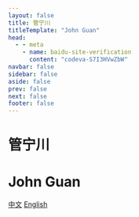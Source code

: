 ```yaml
---
layout: false
title: 管宁川
titleTemplate: "John Guan"
head:
  - - meta
    - name: baidu-site-verification
      content: "codeva-S7I3HVwZbW"
navbar: false
sidebar: false
aside: false
prev: false
next: false
footer: false
---
```


<div class="flex flex-col items-center justify-center w-full h-vh gap-10">
  <div class="flex flex-col items-center justify-center gap-4">
    <h1 class="text-5xl" lang="zh-CN">管宁川</h1>
    <h1 class="text-5xl" lang="en-US">John Guan</h1>
  </div>
  <div class="flex flex-col items-center justify-center gap-4 *:transition-all hover:*:text-blue-500 *:duration-500 font-serif  hover:*:scale-110 hover:*:before:content-['-_'] hover:*:after:content-['_-']">
    <a class="text-2xl" lang="zh-CN" href="/zh/">中文</a>
    <a class="text-2xl" lang="en-US" href="/en/">English</a>
  </div>
</div>
